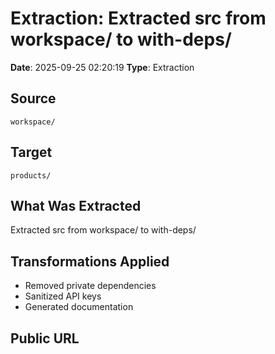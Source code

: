 # Extraction: Extracted src from workspace/ to with-deps/

**Date**: 2025-09-25 02:20:19
**Type**: Extraction

## Source
`workspace/`

## Target
`products/`

## What Was Extracted
Extracted src from workspace/ to with-deps/

## Transformations Applied
- Removed private dependencies
- Sanitized API keys
- Generated documentation

## Public URL

